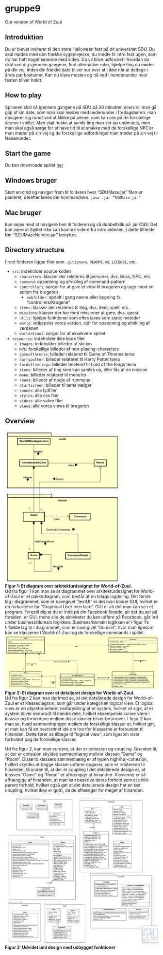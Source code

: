 # gruppe9

Our version of World of Zuul

## Introduktion
Du er blevet inviteret til den store Halloween fest på dit universitet SDU. Du skal mødes med den frække sygeplejeske, du mødte til intro fest ugen, som du har haft noget kørende med siden. Du vil blive udfordret i hvordan du skal sno dig igennem gangene, find alternative ruter, hjælpe ting du møder på din vej, inden din frække date bliver sur over at i ikke når at deltage i årets par kostumer. Kan du klare mosten og nå ned i nendenunder hvor festen bliver holdt.

## How to play
Spilleren skal nå igennem gangene på SDU på 20 minutter, ellers vil man gå glip af sin date, som man skal mødes med nedenunder i fredagsbaren. man navigerer sig rundt ved at klikke på pilene, som kan ses på de forskellige scener i spillet. Man skal huske at samle ting man ser op undervejs, men man skal også sørge for at have tid til at snakke med de forskellige NPC’er man møder på sin vej og de forskellige udfordringer man møder på sin vej til Nedenunder.

## Start the game
Du kan downloade spillet [her](https://github.com/n0bis/gruppe9/releases/tag/2.0)
<br/>
## Windows bruger
Start en cmd og naviger frem til folderen hvor “SDUMaze.jar” filen er placeret, derefter køres der kommandoen: ```java .jar “SDUMaze.jar”```
## Mac bruger
kan nøjes med at navigere hen til folderen og så dobbeltklik på .jar 
OBS: Det kan være at Spillet ikke kan komme videre fra intro videoen, i dette tilfælde bør “SDUMazeNoIntro.jar” benyttes.

## Directory structure
I root folderen ligger filer som ```.gitignore```, ```README.md```, ```LICENSE```, etc.
- ```src```: indeholder source koden
    - ```characters```: klasser der relateres til personer, dvs. Boss, NPC, etc.
    - ```command```: opsætning og afvikling af command-pattern
    - ```controllers```: sørger for at give et view til brugeren og tage imod en action fra brugeren
        - ```subfolder```: opdelt i gang navne eller bygning fx. “controllers/Krogene”
    - ```items```: klasser der relateres til ting, dvs. item, spell, etc.
    - ```missions```: klasser der har med missioner at gøre, dvs. quest
    - ```utils```: hjælpe funktioner som oftes laves som static metoder
    - ```world```: indkapsler vores verden, står for opsætning og afvikling af verdenen
    - ```worldofzuul```: sørger for at eksekvere spillet
- ```resources```: indeholder ikke kode filer
    - ```images```: indeholder billeder af skolen
    - ```NPC```: forskellige billeder af non-playing-characters
    - ```gameofthrones```: billeder relateret til Game of Thrones tema
    - ```harrypotter```: billeder relateret til Harry Potter tema
    - ```lordoftherings```: billeder relateret til Lord of the Rings tema
    - ```items```: billeder af ting som kan samles op, eller fås af en mission
    - ```menu```: billeder relateret til menu’en
    - ```rooms```: billeder af nogle af rummene 
    - ```startscreen```: billeder til tema vælger
    - ```sounds```: alle lydfiler
    - ```styles```: alle css filer
    - ```videos```: alle video filer
    - ```views```: alle vores views til brugeren

## Overview
<img src="https://github.com/n0bis/gruppe9/blob/master/wiki-img/arkitektur-design.png" height="500" alt="Arkitektur design"><br />
**Figur 1: Et diagram over arkitekturdesignet for World-of-Zuul.**
<br />
Ud fra figur 1 kan man se at diagrammet over arkitekturdesignet for World-of-Zuul er et pakkediagram, som består af en tolags lagdeling. Det første lag i diagrammet, som er navngivet ”textUI” er det man kalder GUI, hvilket er en forkortelse for ”Graphical User Interface”. GUI er alt det man kan se i et program. Forestil dig at du er inde på din Facebook forside, alt det du ser på forsiden, er GUI, mens alle de aktiviteter du kan udføre på Facebook, går ind under business/domain logikken. Business/domain logikken er i figur 1’s tilfælde lag to i diagrammet, som er navngivet ”domain”, hvor man ligesom kan se klasserne i World-of-Zuul og de forskellige commands i spillet.
<br />
![Detaljeret design](https://github.com/n0bis/gruppe9/blob/master/wiki-img/detaljeret-design.png)
**Figur 2: Et diagram over et detaljeret design for World-of-Zuul.**
<br />
Ud fra figur 2 kan man derimod se, at det detaljerede design for World-of-Zuul er et klassediagram, som går under kategorien logical view. Et logical view er en objektorienteret nedbrydning af et system, hvilket vil sige, at et system bliver nedbrudt til mindre dele, hvilket eksempelvis kunne være i klasser og forholdene mellem disse klasser bliver beskrevet. I figur 2 kan man se, hvad sammenhængen mellem de forskellige klasser er, hvilket gør, at man kan få en overordnet idé om hvorfor klasserne er forbundet til hinanden. Dette fører os tilbage til ”logical view”, som ligesom viste forholdet bag de forskellige klasser.

Ud fra figur 2, kan man vurdere, at der er cohesion og coupling. Grunden til, at der er cohesion skyldes sammenhæng mellem klassen ”Game” og ”Room”. Disse to klassers sammenhæng er af typen high/høj-cohesion, hvilket skyldes at begge klasser udfører opgaver, som er relaterede til hinanden. Grunden til, at der er coupling i det detaljerede design er, at klassen ”Game” og ”Room” er afhængige af hinanden. Klasserne er så afhængige af hinanden, at man kan beskrive deres forhold som et child-parent forhold, hvilket også gør at det detaljerede design har en tæt coupling, hvilket ikke er godt, da de afhænger for meget af hinanden. 

![Udvidet uml design](https://github.com/n0bis/gruppe9/blob/master/wiki-img/zuul-diagram.png)
**Figur 3: Udvidet uml design med udbygget funktioner**
